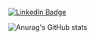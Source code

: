 
[![LinkedIn Badge](https://img.shields.io/badge/LinkedIn-Profile-informational?style=flat&logo=linkedin&logoColor=white&color=0D76A8)](https://www.linkedin.com/in/joaoluizdandrea/)


![Anurag's GitHub stats](https://github-readme-stats.vercel.app/api?username=anuraghazra&show_icons=true&theme=radical)

